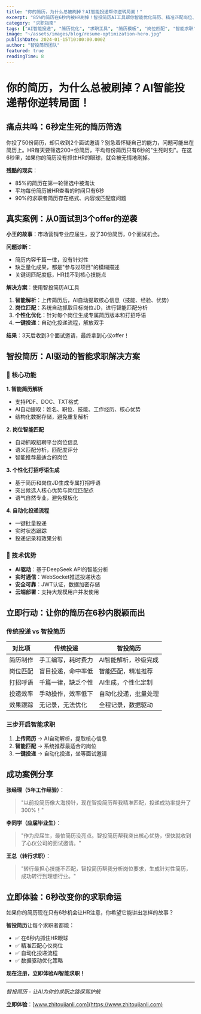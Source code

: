 ```yaml
---
title: "你的简历，为什么总被刷掉？AI智能投递帮你逆转局面！"
excerpt: "85%的简历在6秒内被HR刷掉！智投简历AI工具帮你智能优化简历、精准匹配岗位、自动化投递，让求职成功率提升300%。立即体验AI智能求职解决方案。"
category: "求职指南"
tags: ["AI智能投递", "简历优化", "求职工具", "简历模板", "岗位匹配", "智能求职", "简历制作", "求职技巧"]
image: "~/assets/images/blog/resume-optimization-hero.jpg"
publishDate: 2024-01-15T10:00:00.000Z
author: "智投简历团队"
featured: true
readingTime: 8
---
```


# 你的简历，为什么总被刷掉？AI智能投递帮你逆转局面！

## 痛点共鸣：6秒定生死的简历筛选

你投了50份简历，却只收到2个面试邀请？别急着怀疑自己的能力，问题可能出在简历上。HR每天要筛选200+份简历，平均每份简历只有6秒的"生死时刻"。在这6秒里，如果你的简历没有抓住HR的眼球，就会被无情地刷掉。

**残酷的现实**：
- 85%的简历在第一轮筛选中被淘汰
- 平均每份简历被HR查看的时间只有6秒
- 90%的求职者简历存在格式、内容或匹配度问题

## 真实案例：从0面试到3个offer的逆袭

**小王的故事**：市场营销专业应届生，投了30份简历，0个面试机会。

**问题诊断**：
- 简历内容千篇一律，没有针对性
- 缺乏量化成果，都是"参与过项目"的模糊描述
- 关键词匹配度低，HR找不到核心技能点

**解决方案**：使用智投简历AI工具
1. **智能解析**：上传简历后，AI自动提取核心信息（技能、经验、优势）
2. **岗位匹配**：系统自动抓取目标岗位JD，进行智能匹配分析
3. **个性化优化**：针对每个岗位生成专属简历版本和打招呼语
4. **一键投递**：自动化投递流程，解放双手

**结果**：3天后收到3个面试邀请，最终拿到心仪offer！

## 智投简历：AI驱动的智能求职解决方案

### 🎯 核心功能

**1. 智能简历解析**
- 支持PDF、DOC、TXT格式
- AI自动提取：姓名、职位、技能、工作经历、核心优势
- 结构化数据存储，避免重复解析

**2. 岗位智能匹配**
- 自动抓取招聘平台岗位信息
- 语义匹配分析，匹配度评分
- 智能推荐最适合的岗位

**3. 个性化打招呼语生成**
- 基于简历和岗位JD生成专属打招呼语
- 突出候选人核心优势与岗位匹配点
- 语气自然专业，避免模板化

**4. 自动化投递流程**
- 一键批量投递
- 实时状态跟踪
- 投递记录和效果分析

### 🚀 技术优势

- **AI驱动**：基于DeepSeek API的智能分析
- **实时通信**：WebSocket推送投递状态
- **安全可靠**：JWT认证，数据加密存储
- **云端部署**：支持大规模用户并发使用

## 立即行动：让你的简历在6秒内脱颖而出

### 传统投递 vs 智投简历

| 对比项 | 传统投递 | 智投简历 |
|--------|----------|----------|
| 简历制作 | 手工编写，耗时费力 | AI智能解析，秒级完成 |
| 岗位匹配 | 盲目投递，命中率低 | 智能匹配，精准推荐 |
| 打招呼语 | 千篇一律，缺乏个性 | AI生成，个性化定制 |
| 投递效率 | 手动操作，效率低下 | 自动化投递，批量处理 |
| 效果跟踪 | 无记录，无法优化 | 全程记录，数据驱动 |

### 三步开启智能求职

1. **上传简历** → AI自动解析，提取核心信息
2. **智能匹配** → 系统推荐最适合的岗位
3. **一键投递** → 自动化投递，坐等面试邀请

## 成功案例分享

**张经理（5年工作经验）**：
> "以前投简历像大海捞针，现在智投简历帮我精准匹配，投递成功率提升了300%！"

**李同学（应届毕业生）**：
> "作为应届生，最怕简历没亮点。智投简历帮我突出核心优势，很快就收到了心仪公司的面试邀请。"

**王总（转行求职）**：
> "转行最担心技能不匹配，智投简历帮我分析岗位要求，生成针对性简历，成功转行到理想行业。"

## 立即体验：6秒改变你的求职命运

如果你的简历现在只有6秒机会让HR注意，你希望它能讲出怎样的故事？

**智投简历**让每个求职者都能：
- ✅ 在6秒内抓住HR眼球
- ✅ 精准匹配心仪岗位
- ✅ 自动化投递流程
- ✅ 数据驱动优化策略

**现在注册，立即体验AI智能求职！**

---

*智投简历 - 让AI为你的求职之路保驾护航*

**立即体验**：[www.zhitoujianli.com](https://www.zhitoujianli.com)
